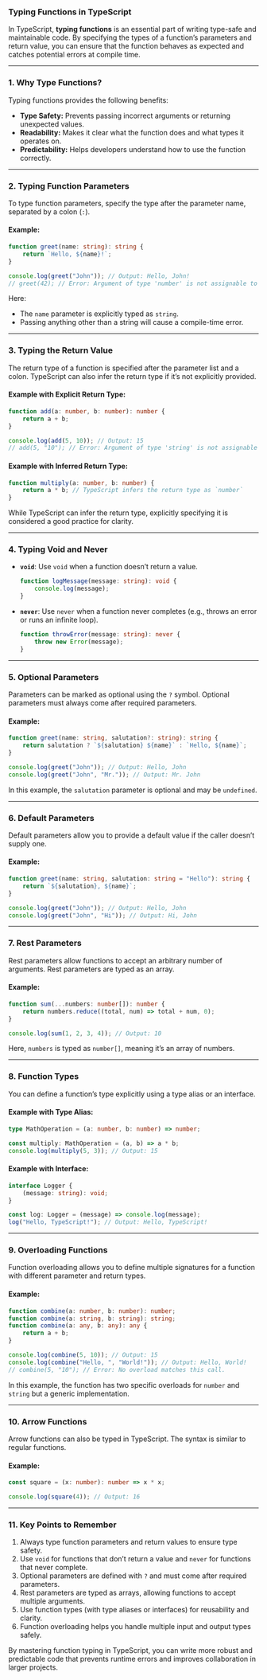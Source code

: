 ### Typing Functions in TypeScript

In TypeScript, **typing functions** is an essential part of writing type-safe and maintainable code. By specifying the types of a function’s parameters and return value, you can ensure that the function behaves as expected and catches potential errors at compile time.

---

### **1. Why Type Functions?**

Typing functions provides the following benefits:
- **Type Safety:** Prevents passing incorrect arguments or returning unexpected values.
- **Readability:** Makes it clear what the function does and what types it operates on.
- **Predictability:** Helps developers understand how to use the function correctly.

---

### **2. Typing Function Parameters**

To type function parameters, specify the type after the parameter name, separated by a colon (`:`).

#### Example:
```typescript
function greet(name: string): string {
    return `Hello, ${name}!`;
}

console.log(greet("John")); // Output: Hello, John!
// greet(42); // Error: Argument of type 'number' is not assignable to parameter of type 'string'.
```

Here:
- The `name` parameter is explicitly typed as `string`.
- Passing anything other than a string will cause a compile-time error.

---

### **3. Typing the Return Value**

The return type of a function is specified after the parameter list and a colon. TypeScript can also infer the return type if it’s not explicitly provided.

#### Example with Explicit Return Type:
```typescript
function add(a: number, b: number): number {
    return a + b;
}

console.log(add(5, 10)); // Output: 15
// add(5, "10"); // Error: Argument of type 'string' is not assignable to parameter of type 'number'.
```

#### Example with Inferred Return Type:
```typescript
function multiply(a: number, b: number) {
    return a * b; // TypeScript infers the return type as `number`
}
```

While TypeScript can infer the return type, explicitly specifying it is considered a good practice for clarity.

---

### **4. Typing Void and Never**

- **`void`**: Use `void` when a function doesn’t return a value.
  ```typescript
  function logMessage(message: string): void {
      console.log(message);
  }
  ```

- **`never`**: Use `never` when a function never completes (e.g., throws an error or runs an infinite loop).
  ```typescript
  function throwError(message: string): never {
      throw new Error(message);
  }
  ```

---

### **5. Optional Parameters**

Parameters can be marked as optional using the `?` symbol. Optional parameters must always come after required parameters.

#### Example:
```typescript
function greet(name: string, salutation?: string): string {
    return salutation ? `${salutation} ${name}` : `Hello, ${name}`;
}

console.log(greet("John")); // Output: Hello, John
console.log(greet("John", "Mr.")); // Output: Mr. John
```

In this example, the `salutation` parameter is optional and may be `undefined`.

---

### **6. Default Parameters**

Default parameters allow you to provide a default value if the caller doesn’t supply one.

#### Example:
```typescript
function greet(name: string, salutation: string = "Hello"): string {
    return `${salutation}, ${name}`;
}

console.log(greet("John")); // Output: Hello, John
console.log(greet("John", "Hi")); // Output: Hi, John
```

---

### **7. Rest Parameters**

Rest parameters allow functions to accept an arbitrary number of arguments. Rest parameters are typed as an array.

#### Example:
```typescript
function sum(...numbers: number[]): number {
    return numbers.reduce((total, num) => total + num, 0);
}

console.log(sum(1, 2, 3, 4)); // Output: 10
```

Here, `numbers` is typed as `number[]`, meaning it’s an array of numbers.

---

### **8. Function Types**

You can define a function’s type explicitly using a type alias or an interface.

#### Example with Type Alias:
```typescript
type MathOperation = (a: number, b: number) => number;

const multiply: MathOperation = (a, b) => a * b;
console.log(multiply(5, 3)); // Output: 15
```

#### Example with Interface:
```typescript
interface Logger {
    (message: string): void;
}

const log: Logger = (message) => console.log(message);
log("Hello, TypeScript!"); // Output: Hello, TypeScript!
```

---

### **9. Overloading Functions**

Function overloading allows you to define multiple signatures for a function with different parameter and return types.

#### Example:
```typescript
function combine(a: number, b: number): number;
function combine(a: string, b: string): string;
function combine(a: any, b: any): any {
    return a + b;
}

console.log(combine(5, 10)); // Output: 15
console.log(combine("Hello, ", "World!")); // Output: Hello, World!
// combine(5, "10"); // Error: No overload matches this call.
```

In this example, the function has two specific overloads for `number` and `string` but a generic implementation.

---

### **10. Arrow Functions**

Arrow functions can also be typed in TypeScript. The syntax is similar to regular functions.

#### Example:
```typescript
const square = (x: number): number => x * x;

console.log(square(4)); // Output: 16
```

---

### **11. Key Points to Remember**

1. Always type function parameters and return values to ensure type safety.
2. Use `void` for functions that don’t return a value and `never` for functions that never complete.
3. Optional parameters are defined with `?` and must come after required parameters.
4. Rest parameters are typed as arrays, allowing functions to accept multiple arguments.
5. Use function types (with type aliases or interfaces) for reusability and clarity.
6. Function overloading helps you handle multiple input and output types safely.

By mastering function typing in TypeScript, you can write more robust and predictable code that prevents runtime errors and improves collaboration in larger projects.